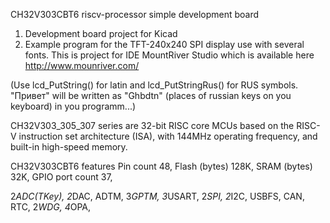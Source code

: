 CH32V303CBT6  riscv-processor simple development board

1. Development board project for Kicad
2. Example program for the TFT-240x240 SPI display use with several fonts. This is project for IDE MountRiver Studio which is available here http://www.mounriver.com/

(Use lcd_PutString() for latin and lcd_PutStringRus() for RUS symbols. "Привет" will be written as "Ghbdtn" (places of russian keys on you keyboard) in you programm...)

CH32V303_305_307 series are 32-bit RISC core MCUs based on the RISC-V instruction set architecture (ISA),
with 144MHz operating frequency, and built-in high-speed memory.

CH32V303CBT6 features
Pin count 48, 
Flash (bytes) 128K, 
SRAM (bytes) 32K, 
GPIO port count  37, 
 
 2*ADC(TKey), 
  2*DAC, 
  ADTM, 
  3*GPTM, 
  3*USART, 
  2*SPI, 
  2*I2C, 
  USBFS, 
  CAN, 
  RTC, 
  2*WDG, 
  4*OPA, 
 
